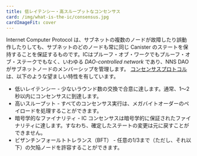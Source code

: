 ```yaml
---
title: 低レイテンシー・高スループットなコンセンサス
card: /img/what-is-the-ic/consensus.jpg
cardImageFit: cover
---
```


Internet Computer Protocol は、サブネットの複数のノードが故障したり誤動作したりしても、サブネットのどのノードも常に同じ Canister のステートを保持することを保証するものです。ICはプルーフ・オブ・ワークでもプルーフ・オブ・ステークでもなく、いわゆる *DAO-controlled network* であり、NNS DAO がサブネットノードのメンバーシップを管理します。
[コンセンサスプロトコル](/how-it-works/consensus/) は、以下のような望ましい特性を有しています。
* 低いレイテンシー - 少ないラウンド数の交換で合意に達します。通常、1～2秒以内にコンセンサスに到達します。
* 高いスループット - すべてのコンセンサス実行は、メガバイトオーダーのペイロードを処理することができます。
* 暗号学的なファイナリティ - IC コンセンサスは暗号学的に保証されたファイナリティに達します。すなわち、確定したステートの変更は元に戻すことができません。
* ビザンチンフォールトトレランス（BFT） - 任意の1/3まで（ただし、それ以下）の欠陥ノードを許容することができます。

<!--
---
title: Low-latency high-throughput consensus
card: /img/what-is-the-ic/consensus.webp
cardImageFit: cover
---

The Internet Computer Protocol ensures that the canister state on any subnet is always consistent—even if multiple nodes of a subnet are faulty or misbehave. The IC is neither a proof-of-work, nor a proof-of-stake network, but a so-called DAO-controlled network, where the NNS DAO manages subnet node membership. The [consensus protocol](/how-it-works/consensus/) has the following properties:

* Low latency – A small number of rounds of exchange suffice to reach agreement. Consensus is normally reached within 1 to 2 seconds.
* High throughput – Every consensus execution can handle payloads in the order of megabytes.
* Cryptographic finality – IC consensus reaches cryptographically-guaranteed finality, that is, finalized state changes cannot be undone.
* Byzantine fault tolerance (BFT) – The IC can tolerate up to (but less than) one third of arbitrarily faulty nodes.
